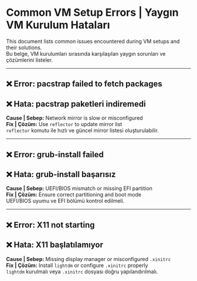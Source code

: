# Common VM Setup Errors | Yaygın VM Kurulum Hataları

This document lists common issues encountered during VM setups and their solutions.  
Bu belge, VM kurulumları sırasında karşılaşılan yaygın sorunları ve çözümlerini listeler.

---

## ❌ Error: pacstrap failed to fetch packages  
## ❌ Hata: pacstrap paketleri indiremedi

**Cause | Sebep:** Network mirror is slow or misconfigured  
**Fix | Çözüm:** Use `reflector` to update mirror list  
`reflector` komutu ile hızlı ve güncel mirror listesi oluşturulabilir.

---

## ❌ Error: grub-install failed  
## ❌ Hata: grub-install başarısız

**Cause | Sebep:** UEFI/BIOS mismatch or missing EFI partition  
**Fix | Çözüm:** Ensure correct partitioning and boot mode  
UEFI/BIOS uyumu ve EFI bölümü kontrol edilmeli.

---

## ❌ Error: X11 not starting  
## ❌ Hata: X11 başlatılamıyor

**Cause | Sebep:** Missing display manager or misconfigured `.xinitrc`  
**Fix | Çözüm:** Install `lightdm` or configure `.xinitrc` properly  
`lightdm` kurulmalı veya `.xinitrc` dosyası doğru yapılandırılmalı.
